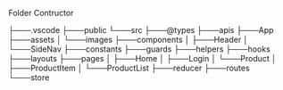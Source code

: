 Folder Contructor

├───.vscode
├───public
└───src
├───@types
├───apis
├───App
├───assets
│ └───images
├───components
│ ├───Header
│ └───SideNav
├───constants
├───guards
├───helpers
├───hooks
├───layouts
├───pages
│ ├───Home
│ ├───Login
│ └───Product
│ ├───ProductItem
│ └───ProductList
├───reducer
├───routes
└───store
